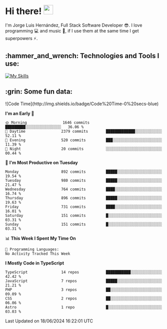 <h1 align="left">
 <abc>
  <br>Hi there! <img src="https://user-images.githubusercontent.com/42378118/110234147-e3259600-7f4e-11eb-95be-0c4047144dea.gif" width="30"><br>
 </abc>
</h1>

I'm Jorge Luis Hernández, Full Stack Software Developer :sunglasses:. I love programming :computer: and music :musical_score:, if I use them at the same time I get superpowers :zap:. 


<h2 align="left">:hammer_and_wrench: Technologies and Tools I use:</h2>

[![My Skills](https://skillicons.dev/icons?i=js,ts,html,css,py,vue,react,next,nest,postgres,mysql)](https://skillicons.dev)

<h2 align="left">:grin: Some fun data:</h2>
<!--START_SECTION:waka-->
![Code Time](http://img.shields.io/badge/Code%20Time-0%20secs-blue)

**I'm an Early 🐤** 

```text
🌞 Morning                1646 commits        █████████░░░░░░░░░░░░░░░░   36.06 % 
🌆 Daytime                2379 commits        █████████████░░░░░░░░░░░░   52.11 % 
🌃 Evening                520 commits         ███░░░░░░░░░░░░░░░░░░░░░░   11.39 % 
🌙 Night                  20 commits          ░░░░░░░░░░░░░░░░░░░░░░░░░   00.44 % 
```
📅 **I'm Most Productive on Tuesday** 

```text
Monday                   892 commits         █████░░░░░░░░░░░░░░░░░░░░   19.54 % 
Tuesday                  980 commits         █████░░░░░░░░░░░░░░░░░░░░   21.47 % 
Wednesday                764 commits         ████░░░░░░░░░░░░░░░░░░░░░   16.74 % 
Thursday                 896 commits         █████░░░░░░░░░░░░░░░░░░░░   19.63 % 
Friday                   731 commits         ████░░░░░░░░░░░░░░░░░░░░░   16.01 % 
Saturday                 151 commits         █░░░░░░░░░░░░░░░░░░░░░░░░   03.31 % 
Sunday                   151 commits         █░░░░░░░░░░░░░░░░░░░░░░░░   03.31 % 
```


📊 **This Week I Spent My Time On** 

```text
💬 Programming Languages: 
No Activity Tracked This Week
```

**I Mostly Code in TypeScript** 

```text
TypeScript               14 repos            ███████████░░░░░░░░░░░░░░   42.42 % 
JavaScript               7 repos             █████░░░░░░░░░░░░░░░░░░░░   21.21 % 
PHP                      3 repos             ██░░░░░░░░░░░░░░░░░░░░░░░   09.09 % 
CSS                      2 repos             ██░░░░░░░░░░░░░░░░░░░░░░░   06.06 % 
Astro                    1 repo              █░░░░░░░░░░░░░░░░░░░░░░░░   03.03 % 
```




 Last Updated on 18/06/2024 16:22:01 UTC
<!--END_SECTION:waka-->
